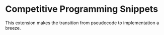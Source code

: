 # Competitive Programming Snippets

This extension makes the transition from pseudocode to implementation a breeze.
